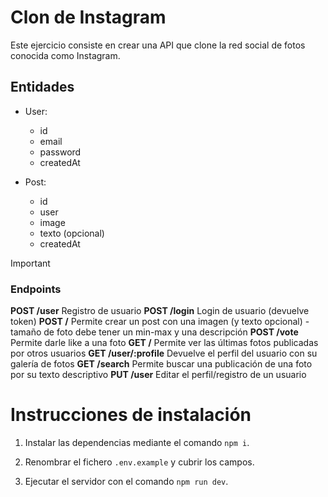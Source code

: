# Clon de Instagram

Este ejercicio consiste en crear una API que clone la red social de fotos conocida como Instagram. 

## Entidades 
- User: 
    - id
    - email
    - password
    - createdAt

- Post:
    - id
    - user
    - image
    - texto (opcional)
    - createdAt

> [!IMPORTANT]
>### Endpoints
> **POST /user** Registro de usuario
> **POST /login** Login de usuario (devuelve token) 
> **POST /** Permite crear un post con una imagen (y texto opcional) - tamaño de foto debe tener un min-max y una descripción
> **POST /vote** Permite darle like a una foto
> **GET /** Permite ver las últimas fotos publicadas por otros usuarios
> **GET /user/:profile** Devuelve el perfil del usuario con su galería de fotos
> **GET /search** Permite buscar una publicación de una foto por su texto descriptivo
> **PUT /user** Editar el perfil/registro de un usuario

# Instrucciones de instalación

1. Instalar las dependencias mediante el comando `npm i`.

2. Renombrar el fichero `.env.example` y cubrir los campos.

3. Ejecutar el servidor con el comando `npm run dev`.
